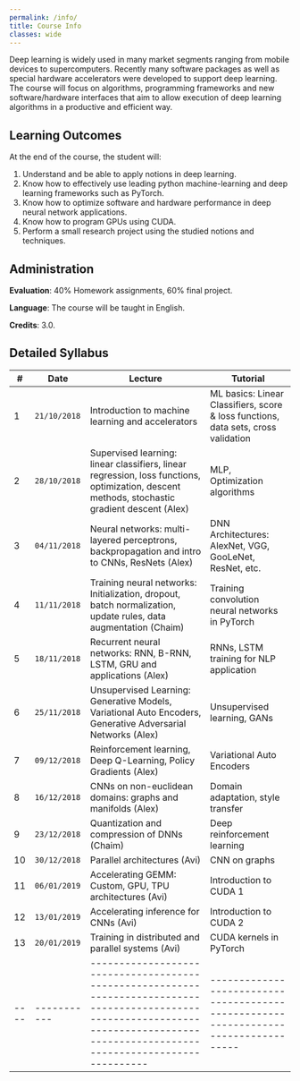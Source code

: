 ```yaml
---
permalink: /info/
title: Course Info
classes: wide
---
```


Deep learning is widely used in many market segments ranging from mobile devices
to supercomputers. Recently many software packages as well as special hardware
accelerators were developed to support deep learning. The course will focus on
algorithms, programming frameworks and new software/hardware interfaces that aim
to allow execution of deep learning algorithms in a productive and efficient
way. 
 
## Learning Outcomes

At the end of the course, the student will:

1.	Understand and be able to apply notions in deep learning.
1.	Know how to effectively use leading python machine-learning and deep
    learning frameworks such as PyTorch.
1.	Know how to optimize software and hardware performance in deep neural
    network applications.
1.	Know how to program GPUs using CUDA.
1.	Perform a small research project using the studied notions and techniques.


## Administration

**Evaluation**: 40% Homework assignments, 60% final project.

**Language**: The course will be taught in English.

**Credits**: 3.0.

## Detailed Syllabus

| #    | Date         | Lecture                                                                                                                                                                               | Tutorial                                                                            |
| ---- | -----------  | ------------------------------------------------------------------------------------------------------------------------------------------------------------------------------------- | ----------------------------------------------------------------------------------- |
| 1    | `21/10/2018` | Introduction to machine learning and accelerators                                                                                                                                          | ML basics: Linear Classifiers, score & loss functions, data sets, cross validation  |
| 2    | `28/10/2018` | Supervised learning: linear classifiers, linear regression, loss functions, optimization, descent methods, stochastic gradient descent (Alex)                                         | MLP, Optimization algorithms                                                        |
| 3    | `04/11/2018` | Neural networks: multi-layered perceptrons, backpropagation and intro to CNNs, ResNets (Alex)                                                                                         | DNN Architectures: AlexNet, VGG, GooLeNet, ResNet, etc.                             |
| 4    | `11/11/2018` | Training neural networks: Initialization, dropout, batch normalization, update rules, data augmentation  (Chaim)                                                                      | Training convolution neural networks in PyTorch                                     |
| 5    | `18/11/2018` | Recurrent neural networks: RNN, B-RNN, LSTM, GRU and applications (Alex)                                                                                                              | RNNs, LSTM training for NLP application                                             |
| 6    | `25/11/2018` | Unsupervised Learning: Generative Models, Variational Auto Encoders, Generative Adversarial Networks (Alex)                                                                           | Unsupervised learning, GANs                                                         |
| 7    | `09/12/2018` | Reinforcement learning, Deep Q-Learning, Policy Gradients (Alex)                                                                                                                      | Variational Auto Encoders                                                           |
| 8    | `16/12/2018` | CNNs on non-euclidean domains: graphs and manifolds (Alex)                                                                                                                            | Domain adaptation, style transfer                                                   |
| 9    | `23/12/2018` | Quantization and compression of DNNs (Chaim)                                                                                                                                          | Deep reinforcement learning                                                         |
| 10   | `30/12/2018` | Parallel architectures (Avi)                                                                                                                                                          | CNN on graphs                                                                       |
| 11   | `06/01/2019` | Accelerating GEMM: Custom, GPU, TPU architectures (Avi)                                                                                                                               | Introduction to CUDA 1                                                              |
| 12   | `13/01/2019` | Accelerating inference for CNNs (Avi)                                                                                                                                                 | Introduction to CUDA 2                                                              |
| 13   | `20/01/2019` | Training in distributed and parallel systems (Avi)                                                                                                                                    | CUDA kernels in PyTorch                                                             |
| ---- | -----------  | ------------------------------------------------------------------------------------------------------------------------------------------------------------------------------------- | ----------------------------------------------------------------------------------- |

